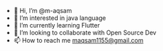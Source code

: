 - 👋 Hi, I’m @m-aqsam
- 👀 I’m interested in java language
- 🌱 I’m currently learning Flutter 
- 💞️ I’m looking to collaborate with Open Source Dev
- 📫 How to reach me maqsam1155@gmail.com

<!---
m-aqsam/m-aqsam is a ✨ special ✨ repository because its `README.md` (this file) appears on your GitHub profile.
You can click the Preview link to take a look at your changes.
--->
